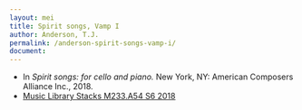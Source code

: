 ```yaml
---
layout: mei
title: Spirit songs, Vamp I
author: Anderson, T.J.
permalink: /anderson-spirit-songs-vamp-i/
document:
---
```


- In *Spirit songs: for cello and piano.* New York, NY: American Composers Alliance Inc., 2018.
- <a href="https://tufts-primo.hosted.exlibrisgroup.com/permalink/f/14dinuo/01TUN_ALMA21275315470003851" target="_blank">Music Library Stacks M233.A54 S6 2018</a>
